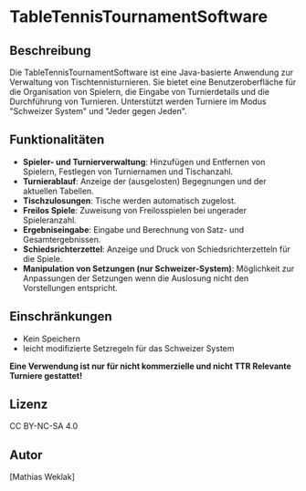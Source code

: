 # TableTennisTournamentSoftware

## Beschreibung
Die TableTennisTournamentSoftware ist eine Java-basierte Anwendung zur Verwaltung von Tischtennisturnieren. Sie bietet eine Benutzeroberfläche für die Organisation von Spielern, die Eingabe von Turnierdetails und die Durchführung von Turnieren. Unterstützt werden Turniere im Modus "Schweizer System" und "Jeder gegen Jeden".

## Funktionalitäten
- **Spieler- und Turnierverwaltung**: Hinzufügen und Entfernen von Spielern, Festlegen von Turniernamen und Tischanzahl.
- **Turnierablauf**: Anzeige der (ausgelosten) Begegnungen und der aktuellen Tabellen.
- **Tischzulosungen**: Tische werden automatisch zugelost.
- **Freilos Spiele**: Zuweisung von Freilosspielen bei ungerader Spieleranzahl.
- **Ergebniseingabe**: Eingabe und Berechnung von Satz- und Gesamtergebnissen.
- **Schiedsrichterzettel**: Anzeige und Druck von Schiedsrichterzetteln für die Spiele.
- **Manipulation von Setzungen (nur Schweizer-System)**: Möglichkeit zur Anpassungen der Setzungen wenn die Auslosung nicht den Vorstellungen entspricht.

## Einschränkungen
- Kein Speichern
- leicht modifizierte Setzregeln für das Schweizer System

**Eine Verwendung ist nur für nicht kommerzielle und nicht TTR Relevante Turniere gestattet!**

## Lizenz
CC BY-NC-SA 4.0

## Autor
[Mathias Weklak]
